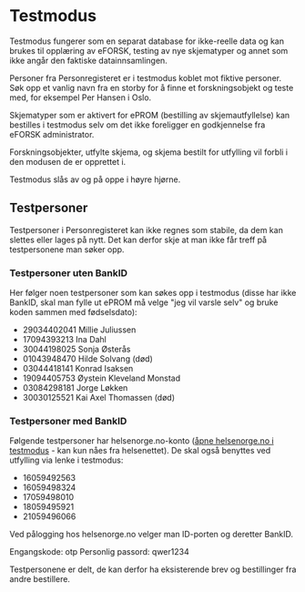 # Testmodus

Testmodus fungerer som en separat database for ikke-reelle data og kan brukes til opplæring av eFORSK, testing av nye skjematyper og annet som ikke angår den faktiske datainnsamlingen.

Personer fra Personregisteret er i testmodus koblet mot fiktive personer. 
Søk opp et vanlig navn fra en storby for å finne et forskningsobjekt og teste med, for eksempel Per Hansen i Oslo.

Skjematyper som er aktivert for ePROM (bestilling av skjemautfyllelse) kan bestilles i testmodus selv om det ikke foreligger en godkjennelse fra eFORSK administrator.

Forskningsobjekter, utfylte skjema, og skjema bestilt for utfylling vil forbli i den modusen de er opprettet i.

Testmodus slås av og på oppe i høyre hjørne.

## Testpersoner

Testpersoner i Personregisteret kan ikke regnes som stabile, da dem kan slettes eller lages på nytt. Det kan derfor skje at man ikke får treff på testpersonene man søker opp.


### Testpersoner uten BankID 

Her følger noen testpersoner som kan søkes opp i testmodus (disse har ikke BankID, skal man fylle ut ePROM må velge "jeg vil varsle selv" og bruke koden sammen med fødselsdato):

* 29034402041 Millie Juliussen
* 17094393213 Ina Dahl
* 30044198025 Sonja Østerås
* 01043948470 Hilde Solvang (død)
* 03044418141 Konrad Isaksen
* 19094405753 Øystein Kleveland Monstad
* 03084298181 Jorge Løkken
* 30030125521 Kai Axel Thomassen (død)

### Testpersoner med BankID

Følgende testpersoner har helsenorge.no-konto (<a href="https://tjenester.hn.qa.nhn.no/" target="_blank">åpne helsenorge.no i testmodus</a> - kan kun nåes fra helsenettet). De skal også benyttes ved utfylling via lenke i testmodus:

* 16059492563
* 16059498324
* 17059498010
* 18059495921
* 21059496066

Ved pålogging hos helsenorge.no velger man ID-porten og deretter BankID. 

Engangskode: otp
Personlig passord: qwer1234

Testpersonene er delt, de kan derfor ha eksisterende brev og bestillinger fra andre bestillere.
